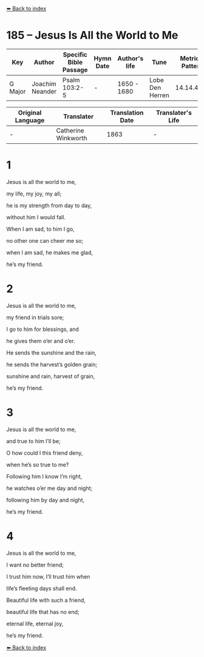 [⬅️ Back to index](../README.md)

# 185 – Jesus Is All the World to Me

Key | Author   | Specific Bible Passage     |Hymn Date |Author's life |Tune |Metrical Pattern   |Composer/Source                                                                                        
-- | --------- | ---------------------------|----------|--------------|-----|-------------------|-------------   
G Major  | Joachim Neander      | Psalm 103:2-5 | -  | 1650 - 1680 | Lobe Den Herren | 14.14.4.7.8 | Chorale Book for England, 1863 

Original Language | Translater | Translation Date   | Translater's Life     
----------------- | --------- | --------------------|-------------   
\-  | Catherine Winkworth      | 1863 | -  | 1827 - 1878 



# 1

Jesus is all the world to me,

my life, my joy, my all;

he is my strength from day to day,

without him I would fall.

When I am sad, to him I go,

no other one can cheer me so;

when I am sad, he makes me glad,

he’s my friend.



# 2

Jesus is all the world to me,

my friend in trials sore;

I go to him for blessings, and

he gives them o’er and o’er.

He sends the sunshine and the rain,

he sends the harvest’s golden grain;

sunshine and rain, harvest of grain,

he’s my friend.



# 3

Jesus is all the world to me,

and true to him I’ll be;

O how could I this friend deny,

when he’s so true to me?

Following him I know I’m right,

he watches o’er me day and night;

following him by day and night,

he’s my friend.



# 4

Jesus is all the world to me,

I want no better friend;

I trust him now, I’ll trust him when

life’s fleeting days shall end.

Beautiful life with such a friend,

beautiful life that has no end;

eternal life, eternal joy,

he’s my friend.

[⬅️ Back to index](../README.md)
